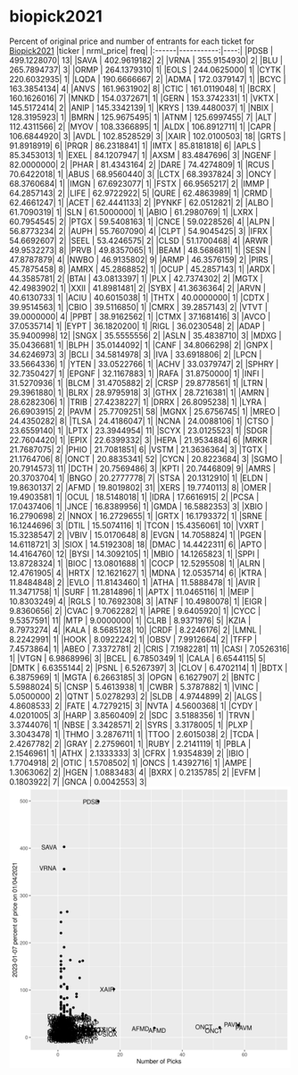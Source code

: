 # biopick2021
Percent of original price and number of entrants for each ticket for [Biopick2021](https://twitter.com/hashtag/Biopick2021)
|ticker |  nrml_price| freq|
|:------|-----------:|----:|
|PDSB   | 499.1228070|   13|
|SAVA   | 402.9619182|    2|
|VRNA   | 355.9154930|    2|
|BLU    | 265.7894737|    3|
|ORMP   | 264.1379310|    1|
|EOLS   | 244.0625000|    1|
|CYTK   | 220.6032935|    1|
|LQDA   | 190.6666667|    2|
|ADMA   | 172.0379147|    1|
|BCYC   | 163.3854134|    4|
|ANVS   | 161.9631902|    8|
|CTIC   | 161.0119048|    1|
|BCRX   | 160.1626016|    7|
|MNKD   | 154.0372671|    1|
|GERN   | 153.3742331|    1|
|VKTX   | 145.5172414|    2|
|ANIP   | 145.3342139|    1|
|KRYS   | 139.4480037|    1|
|NBIX   | 128.3195923|    1|
|BMRN   | 125.9675495|    1|
|ATNM   | 125.6997455|    7|
|ALT    | 112.4311566|    2|
|MYOV   | 108.3366895|    1|
|ALDX   | 106.8912711|    1|
|CAPR   | 106.6844920|    3|
|AVDL   | 102.8528529|    3|
|XAIR   | 102.0100503|   18|
|GRTS   |  91.8918919|    6|
|PRQR   |  86.2318841|    1|
|IMTX   |  85.8181818|    6|
|APLS   |  85.3453013|    1|
|EXEL   |  84.1207947|    1|
|AXSM   |  83.4847696|    3|
|NGENF  |  82.0000000|    2|
|PHAR   |  81.4343164|    2|
|DARE   |  74.4274809|    1|
|RCUS   |  70.6422018|    1|
|ABUS   |  68.9560440|    3|
|LCTX   |  68.3937824|    3|
|ONCY   |  68.3760684|    1|
|IMGN   |  67.6923077|    1|
|FSTX   |  66.9565217|    2|
|IMMP   |  64.2857143|    2|
|LIFE   |  62.9722922|    5|
|QURE   |  62.4863989|    1|
|CRMD   |  62.4661247|    1|
|ACET   |  62.4441133|    2|
|PYNKF  |  62.0512821|    2|
|ALBO   |  61.7090319|    1|
|SLN    |  61.5000000|    1|
|ABIO   |  61.2980769|    1|
|LXRX   |  60.7954545|    2|
|PTGX   |  59.5408163|    1|
|CNCE   |  59.0228526|    4|
|ALPN   |  56.8773234|    2|
|AUPH   |  55.7607090|    4|
|CLPT   |  54.9045425|    3|
|IFRX   |  54.6692607|    2|
|SEEL   |  53.4246575|    2|
|CLSD   |  51.1700468|    4|
|ARWR   |  49.9532273|    8|
|PRVB   |  49.8357065|    1|
|BEAM   |  48.5686811|    1|
|SESN   |  47.8787879|    4|
|NWBO   |  46.9135802|    9|
|ARMP   |  46.3576159|    2|
|PIRS   |  45.7875458|    8|
|AMRX   |  45.2868852|    1|
|OCUP   |  45.2857143|    1|
|ARDX   |  44.3585781|    2|
|BTAI   |  43.0813397|    1|
|PLX    |  42.7374302|    2|
|MGTX   |  42.4983902|    1|
|XXII   |  41.8981481|    2|
|SYBX   |  41.3636364|    2|
|ARVN   |  40.6130733|    1|
|ACIU   |  40.6015038|    1|
|THTX   |  40.0000000|    1|
|CDTX   |  39.9514563|    1|
|CBIO   |  39.5116850|    1|
|CMRX   |  39.2857143|    2|
|VTVT   |  39.0000000|    4|
|PPBT   |  38.9162562|    1|
|CTMX   |  37.1681416|    3|
|AVCO   |  37.0535714|    1|
|EYPT   |  36.1820200|    1|
|RIGL   |  36.0230548|    2|
|ADAP   |  35.9400998|   12|
|SNGX   |  35.5555556|    2|
|ASLN   |  35.4838710|    3|
|MDXG   |  35.0436681|    1|
|BLPH   |  35.0144092|    1|
|CANF   |  34.8066298|    2|
|GNPX   |  34.6246973|    3|
|BCLI   |  34.5814978|    3|
|IVA    |  33.6918806|    2|
|LPCN   |  33.5664336|    1|
|YTEN   |  33.0522766|    1|
|ACHV   |  33.0379747|    2|
|SPHRY  |  32.7350427|    1|
|EPGNF  |  32.1167883|    1|
|RAFA   |  31.8750000|    1|
|INFI   |  31.5270936|    1|
|BLCM   |  31.4705882|    2|
|CRSP   |  29.8778561|    1|
|LTRN   |  29.3961880|    1|
|BLRX   |  28.9795918|    3|
|GTHX   |  28.7216381|    1|
|AMRN   |  28.6282306|    1|
|TRIB   |  27.4238227|    1|
|DRRX   |  26.8095238|    1|
|LYRA   |  26.6903915|    2|
|PAVM   |  25.7709251|   58|
|MGNX   |  25.6756745|    1|
|MREO   |  24.4350282|    8|
|TLSA   |  24.4186047|    1|
|NCNA   |  24.0088106|    1|
|CTSO   |  23.6559140|    1|
|LPTX   |  23.3944954|   11|
|SCYX   |  23.0125523|    1|
|SDGR   |  22.7604420|    1|
|EPIX   |  22.6399332|    3|
|HEPA   |  21.9534884|    6|
|MRKR   |  21.7687075|    2|
|PHIO   |  21.7081851|    6|
|VSTM   |  21.3636364|    3|
|TGTX   |  21.1764706|    8|
|ONCT   |  20.8835341|   52|
|CYCN   |  20.8223684|    3|
|SGMO   |  20.7914573|   11|
|DCTH   |  20.7569486|    3|
|KPTI   |  20.7446809|    9|
|AMRS   |  20.3703704|    1|
|BNGO   |  20.2777778|    7|
|STSA   |  20.1312910|    1|
|ELDN   |  19.8630137|    2|
|AFMD   |  19.8019802|   31|
|XERS   |  19.7740113|    8|
|OMER   |  19.4903581|    1|
|OCUL   |  18.5148018|    1|
|IDRA   |  17.6616915|    2|
|PCSA   |  17.0437406|    1|
|JNCE   |  16.8389956|    1|
|GMDA   |  16.5882353|    3|
|XBIO   |  16.2790698|    2|
|NNOX   |  16.2729655|    1|
|GRTX   |  16.1793372|    1|
|SRNE   |  16.1244696|    3|
|DTIL   |  15.5074116|    1|
|TCON   |  15.4356061|   10|
|VXRT   |  15.3238547|    2|
|VBIV   |  15.0170648|    8|
|EVGN   |  14.7058824|    1|
|PGEN   |  14.6118721|    3|
|SIOX   |  14.5192308|   18|
|DMAC   |  14.4422311|    6|
|APTO   |  14.4164760|   12|
|BYSI   |  14.3092105|    1|
|MBIO   |  14.1265823|    1|
|SPPI   |  13.8728324|    1|
|BIOC   |  13.0801688|    1|
|COCP   |  12.5295508|    1|
|ALRN   |  12.4761905|    4|
|HRTX   |  12.1621627|    1|
|MDNA   |  12.0535714|    6|
|KTRA   |  11.8484848|    2|
|EVLO   |  11.8143460|    1|
|ATHA   |  11.5888478|    1|
|AVIR   |  11.3471758|    1|
|SURF   |  11.2814896|    1|
|APTX   |  11.0465116|    1|
|MEIP   |  10.8303249|    4|
|RGLS   |  10.7692308|    3|
|ATNF   |  10.4980078|    1|
|EIGR   |   9.8360656|    2|
|CVAC   |   9.7062282|    1|
|APRE   |   9.6405920|    1|
|CYCC   |   9.5357591|   11|
|MTP    |   9.0000000|    1|
|CLRB   |   8.9371976|    5|
|KZIA   |   8.7973274|    4|
|KALA   |   8.5685128|   10|
|CRDF   |   8.2246176|    2|
|LMNL   |   8.2242991|    1|
|HOOK   |   8.0922242|    1|
|OBSV   |   7.9912664|    2|
|TFFP   |   7.4573864|    1|
|ABEO   |   7.3372781|    2|
|CRIS   |   7.1982281|   11|
|CASI   |   7.0526316|    1|
|VTGN   |   6.9868996|    3|
|BCEL   |   6.7850349|    1|
|CALA   |   6.6544115|    5|
|DMTK   |   6.6355144|    2|
|PSNL   |   6.5267397|    3|
|CLOV   |   6.4702114|    1|
|BDTX   |   6.3875969|    1|
|MGTA   |   6.2663185|    3|
|OPGN   |   6.1627907|    2|
|BNTC   |   5.5988024|    5|
|CNSP   |   5.4613938|    1|
|CWBR   |   5.3787882|    1|
|VINC   |   5.0500000|    2|
|QTNT   |   5.0278293|    2|
|SLDB   |   4.9744899|    2|
|ALGS   |   4.8608533|    2|
|FATE   |   4.7279215|    3|
|NVTA   |   4.5600368|    1|
|CYDY   |   4.0201005|    3|
|HARP   |   3.8560409|    2|
|SDC    |   3.5188356|    1|
|TRVN   |   3.3744076|    1|
|NBSE   |   3.3428571|    2|
|SYRS   |   3.3178005|    1|
|PLXP   |   3.3043478|    1|
|THMO   |   3.2876711|    1|
|TTOO   |   2.6015038|    2|
|TCDA   |   2.4267782|    2|
|GRAY   |   2.2759601|    1|
|RUBY   |   2.2141119|    1|
|PBLA   |   2.1546961|    1|
|ATHX   |   2.1333333|    3|
|CFRX   |   1.9354839|    2|
|IBIO   |   1.7704918|    2|
|OTIC   |   1.5708502|    1|
|ONCS   |   1.4392716|    1|
|AMPE   |   1.3063062|    2|
|HGEN   |   1.0883483|    4|
|BXRX   |   0.2135785|    2|
|EVFM   |   0.1803922|    7|
|GNCA   |   0.0042553|    3|
![retvspicks](biopicks.png?raw=true)
